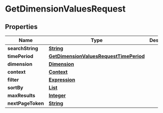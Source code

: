 

# GetDimensionValuesRequest


## Properties

| Name | Type | Description | Notes |
|------------ | ------------- | ------------- | -------------|
|**searchString** | [**String**](String.md) |  |  [optional] |
|**timePeriod** | [**GetDimensionValuesRequestTimePeriod**](GetDimensionValuesRequestTimePeriod.md) |  |  |
|**dimension** | [**Dimension**](Dimension.md) |  |  |
|**context** | [**Context**](Context.md) |  |  [optional] |
|**filter** | [**Expression**](Expression.md) |  |  [optional] |
|**sortBy** | [**List**](List.md) |  |  [optional] |
|**maxResults** | [**Integer**](Integer.md) |  |  [optional] |
|**nextPageToken** | [**String**](String.md) |  |  [optional] |



